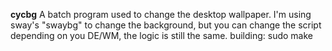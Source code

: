 **cycbg**
A batch program used to change the desktop wallpaper.
I'm using sway's "swaybg" to change the background, but you can change the script depending on you DE/WM, the logic is still the same.
building:
	sudo make
